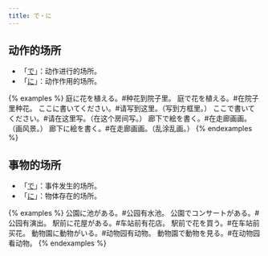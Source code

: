 ```yaml
---
title: で・に
---
```


## 动作的场所

- 「[で](/grammar-list/de#动作进行的场所)」：动作进行的场所。
- 「[に](/grammar-list/ni#动作作用的场所)」：动作作用的场所。

{% examples %}
庭に花を植える。#种花到院子里。
庭で花を植える。#在院子里种花。
ここに書いてください。#请写到这里。（写到方框里。）
ここで書いてください。#请在这里写。（在这个房间写。）
廊下で絵を書く。#在走廊画画。（画风景。）
廊下に絵を書く。#在走廊画画。（乱涂乱画。）
{% endexamples %}

## 事物的场所

- 「[で](/grammar-list/de#事件发生的场所)」：事件发生的场所。
- 「[に](/grammar-list/ni#物体存在的场所)」：物体存在的场所。

{% examples %}
公園に池がある。#公园有水池。
公園でコンサートがある。#公园有演出。
駅前に花屋がある。#车站前有花店。
駅前で花を買う。#在车站前买花。
動物園に動物がいる。#动物园有动物。
動物園で動物を見る。#在动物园看动物。
{% endexamples %}
